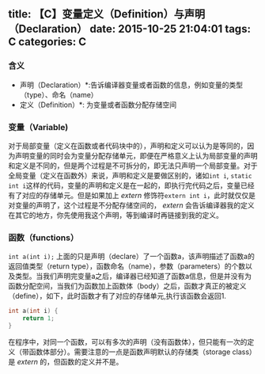 title: 【C】变量定义（Definition）与声明（Declaration）
date: 2015-10-25 21:04:01
tags: C
categories: C
---
### 含义
* 声明（Declaration）*:告诉编译器变量或者函数的信息，例如变量的类型（type）、命名（name） 
* 定义（Definition）*: 为变量或者函数分配存储空间

### 变量（Variable)
对于局部变量（定义在函数或者代码块中的），声明和定义可以认为是等同的，因为声明变量的同时会为变量分配存储单元，即便在严格意义上认为局部变量的声明和定义是不同的，但是两个过程是不可拆分的，即无法只声明一个局部变量。对于全局变量（定义在函数外）来说，声明和定义是要做区别的，诸如`int i`, `static int i`这样的代码，变量的声明和定义是在一起的，即执行完代码之后，变量已经有了对应的存储单元。但是如果加上 *extern* 修饰符`extern int i`，此时就仅仅是对变量的声明了，这个过程是不分配存储空间的， *extern* 会告诉编译器我的定义在其它的地方，你先使用我这个声明，等到编译时再链接到我的定义。

### 函数（functions）
`int a(int i);`
上面的只是声明（declare）了一个函数a，该声明描述了函数a的返回值类型（return type），函数命名（name），参数（parameters）的个数以及类型。当我们声明完变量a之后，编译器已经知道了函数a信息，但是并没有为函数分配空间，当我们为函数加上函数体（body）之后，函数才真正的被定义（define），如下，此时函数才有了对应的存储单元,执行该函数会返回1.
```C
int a(int i) {
    return 1;
}
```
在程序中，对同一个函数，可以有多次的声明（没有函数体），但只能有一次的定义（带函数体部分）。需要注意的一点是函数声明默认的存储类（storage class）是 *extern* 的，但函数的定义并不是。


